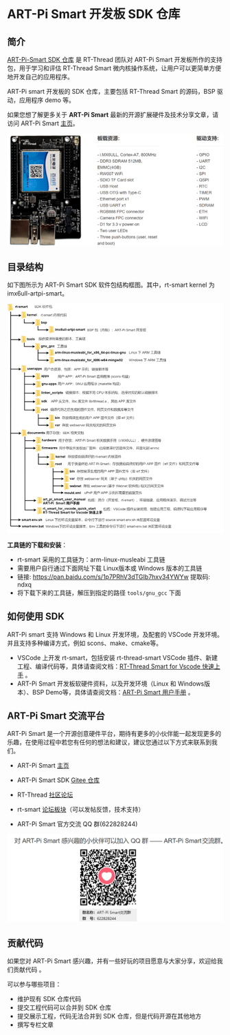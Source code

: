 # ART-Pi Smart 开发板 SDK 仓库



## 简介

 [ART-Pi-Smart SDK 仓库](https://gitee.com/rtthread/ART-Pi-smart) 是 RT-Thread 团队对 ART-Pi Smart 开发板所作的支持包，用于学习和评估 RT-Thread Smart 微内核操作系统，让用户可以更简单方便地开发自己的应用程序。

ART-Pi smart 开发板的 SDK 仓库，主要包括 RT-Thread Smart 的源码，BSP 驱动，应用程序 demo 等。

如果您想了解更多关于 **ART-Pi Smart** 最新的开源扩展硬件及技术分享文章，请访问 ART-Pi Smart [主页](https://art-pi.gitee.io/smart-website/)。

![ART-Pi Smart 开发板](documents/art_pi_smart_user_manual/figures/ART-Pi_Smart_board.png)


## 目录结构

如下图所示为 ART-Pi Smart SDK 软件包结构框图。其中，rt-smart kernel 为 imx6ull-artpi-smart。

![rt-smart SDK 软件包结构框图](documents/art_pi_smart_user_manual/figures/rt-smart_SDK_软件包结构框图.drawio.png)

**工具链的下载和安装**：

- rt-smart 采用的工具链为：arm-linux-musleabi 工具链
- 需要用户自行通过下面网址下载 Linux版本或 Windows 版本的工具链
- 链接: https://pan.baidu.com/s/1p7PRhV3dTGIb7hxv34YWYw 提取码: ndxq 
- 将下载下来的工具链，解压到指定的路径 `tools/gnu_gcc` 下面

## 如何使用 SDK

ART-Pi smart  支持 Windows 和 Linux 开发环境，及配套的 VSCode 开发环境。并且支持多种编译方式，例如 scons、make、cmake等。

- VSCode 上开发 rt-smart，包括安装  rt-thread-smart VSCode 插件、新建工程、编译代码等，具体请查阅文档：[RT-Thread Smart for Vscode 快速上手](documents/rt_smart_for_vscode_quick_start/README.md) 。
- ART-Pi Smart 开发板软硬件资料，以及开发环境（Linux 和 Windows版本）、BSP Demo等，具体请查阅文档：[ART-Pi Smart 用户手册](documents/art_pi_smart_user_manual/README.md) 。

## ART-Pi Smart 交流平台

ART-Pi  Smart 是一个开源创意硬件平台，期待有更多的小伙伴能一起发现更多的乐趣，在使用过程中若您有任何的想法和建议，建议您通过以下方式来联系到我们。

- ART-Pi Smart [主页](https://art-pi.gitee.io/smart-website/)

- ART-Pi Smart SDK [Gitee 仓库 ](https://gitee.com/rtthread/ART-Pi-smart)

- RT-Thread [社区论坛](https://club.rt-thread.org)
- rt-smart [论坛板块](https://club.rt-thread.org/ask/tag/1339.html )（可以发帖反馈，技术支持） 
- ART-Pi Smart 官方交流 QQ 群(622828244)


![ART-Pi Smart 技术交流 QQ 群](documents/art_pi_smart_user_manual/figures/qq_group.png)

## 贡献代码

如果您对 ART-Pi Smart 感兴趣，并有一些好玩的项目愿意与大家分享，欢迎给我们贡献代码 。

可以参与哪些项目：

- 维护现有 SDK 仓库代码
- 提交工程代码可以合并到 SDK 仓库
- 提交展示工程，代码无法合并到 SDK 仓库，但是代码开源在其他地方
- 撰写专栏文章
